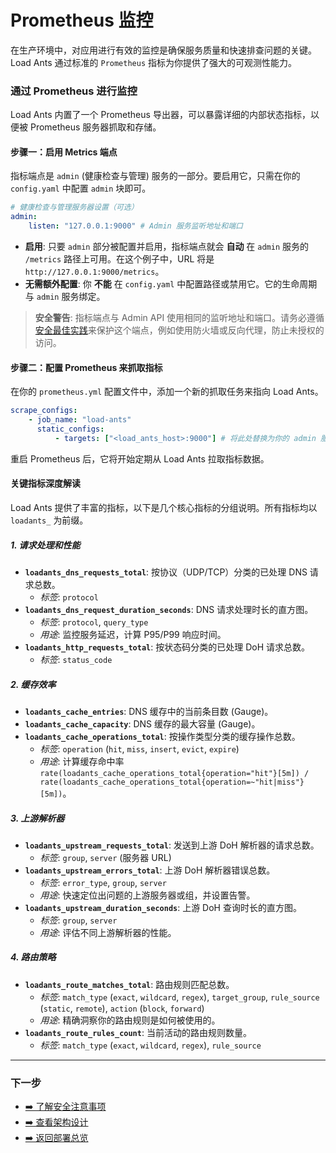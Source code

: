 # Prometheus 监控

在生产环境中，对应用进行有效的监控是确保服务质量和快速排查问题的关键。Load Ants 通过标准的 `Prometheus` 指标为你提供了强大的可观测性能力。

### 通过 Prometheus 进行监控

Load Ants 内置了一个 Prometheus 导出器，可以暴露详细的内部状态指标，以便被 Prometheus 服务器抓取和存储。

#### 步骤一：启用 Metrics 端点

指标端点是 `admin` (健康检查与管理) 服务的一部分。要启用它，只需在你的 `config.yaml` 中配置 `admin` 块即可。

```yaml
# 健康检查与管理服务器设置（可选）
admin:
    listen: "127.0.0.1:9000" # Admin 服务监听地址和端口
```

-   **启用**: 只要 `admin` 部分被配置并启用，指标端点就会 **自动** 在 `admin` 服务的 `/metrics` 路径上可用。在这个例子中，URL 将是 `http://127.0.0.1:9000/metrics`。
-   **无需额外配置**: 你 **不能** 在 `config.yaml` 中配置路径或禁用它。它的生命周期与 `admin` 服务绑定。

> **安全警告**: 指标端点与 Admin API 使用相同的监听地址和端口。请务必遵循[安全最佳实践](./security.md#3-保护-admin-api)来保护这个端点，例如使用防火墙或反向代理，防止未授权的访问。

#### 步骤二：配置 Prometheus 来抓取指标

在你的 `prometheus.yml` 配置文件中，添加一个新的抓取任务来指向 Load Ants。

```yaml
scrape_configs:
    - job_name: "load-ants"
      static_configs:
          - targets: ["<load_ants_host>:9000"] # 将此处替换为你的 admin 服务地址
```

重启 Prometheus 后，它将开始定期从 Load Ants 拉取指标数据。

#### 关键指标深度解读

Load Ants 提供了丰富的指标，以下是几个核心指标的分组说明。所有指标均以 `loadants_` 为前缀。

##### 1. 请求处理和性能

-   **`loadants_dns_requests_total`**: 按协议（UDP/TCP）分类的已处理 DNS 请求总数。
    -   _标签_: `protocol`
-   **`loadants_dns_request_duration_seconds`**: DNS 请求处理时长的直方图。
    -   _标签_: `protocol`, `query_type`
    -   _用途_: 监控服务延迟，计算 P95/P99 响应时间。
-   **`loadants_http_requests_total`**: 按状态码分类的已处理 DoH 请求总数。
    -   _标签_: `status_code`

##### 2. 缓存效率

-   **`loadants_cache_entries`**: DNS 缓存中的当前条目数 (Gauge)。
-   **`loadants_cache_capacity`**: DNS 缓存的最大容量 (Gauge)。
-   **`loadants_cache_operations_total`**: 按操作类型分类的缓存操作总数。
    -   _标签_: `operation` (`hit`, `miss`, `insert`, `evict`, `expire`)
    -   _用途_: 计算缓存命中率 `rate(loadants_cache_operations_total{operation="hit"}[5m]) / rate(loadants_cache_operations_total{operation=~"hit|miss"}[5m])`。

##### 3. 上游解析器

-   **`loadants_upstream_requests_total`**: 发送到上游 DoH 解析器的请求总数。
    -   _标签_: `group`, `server` (服务器 URL)
-   **`loadants_upstream_errors_total`**: 上游 DoH 解析器错误总数。
    -   _标签_: `error_type`, `group`, `server`
    -   _用途_: 快速定位出问题的上游服务器或组，并设置告警。
-   **`loadants_upstream_duration_seconds`**: 上游 DoH 查询时长的直方图。
    -   _标签_: `group`, `server`
    -   _用途_: 评估不同上游解析器的性能。

##### 4. 路由策略

-   **`loadants_route_matches_total`**: 路由规则匹配总数。
    -   _标签_: `match_type` (`exact`, `wildcard`, `regex`), `target_group`, `rule_source` (`static`, `remote`), `action` (`block`, `forward`)
    -   _用途_: 精确洞察你的路由规则是如何被使用的。
-   **`loadants_route_rules_count`**: 当前活动的路由规则数量。
    -   _标签_: `match_type` (`exact`, `wildcard`, `regex`), `rule_source`

---

### 下一步

-   [➡️ 了解安全注意事项](./security.md)
-   [➡️ 查看架构设计](../architecture/index.md)
-   [➡️ 返回部署总览](./index.md)

